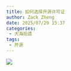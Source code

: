 ```yaml
---
title: 如何选择开源许可证
author: Zack Zheng
date: 2025/07/29 15:37
categories:
 - 大海拾遗
tags:
 - 开源
---
```


![](https://gitee.com/zackzhengxy/picGallery/raw/main/imgs/开源许可证.svg)
